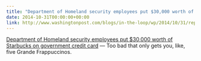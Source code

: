 ```yaml
---
title: "Department of Homeland security employees put $30,000 worth of Starbucks on government credit card"
date: 2014-10-31T00:00:00+00:00
link: http://www.washingtonpost.com/blogs/in-the-loop/wp/2014/10/31/report-dhs-employees-put-30000-worth-of-starbucks-on-government-credit-card/
---
```

[Department of Homeland security employees put $30,000 worth of Starbucks on government credit card](http://www.washingtonpost.com/blogs/in-the-loop/wp/2014/10/31/report-dhs-employees-put-30000-worth-of-starbucks-on-government-credit-card/) &mdash; 
 Too bad that only gets you, like, five Grande Frappuccinos.
